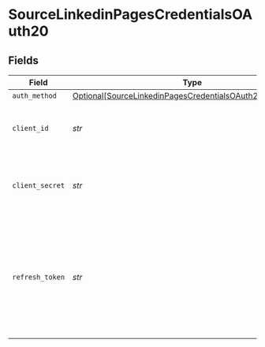 # SourceLinkedinPagesCredentialsOAuth20


## Fields

| Field                                                                                                                                                                                | Type                                                                                                                                                                                 | Required                                                                                                                                                                             | Description                                                                                                                                                                          |
| ------------------------------------------------------------------------------------------------------------------------------------------------------------------------------------ | ------------------------------------------------------------------------------------------------------------------------------------------------------------------------------------ | ------------------------------------------------------------------------------------------------------------------------------------------------------------------------------------ | ------------------------------------------------------------------------------------------------------------------------------------------------------------------------------------ |
| `auth_method`                                                                                                                                                                        | [Optional[SourceLinkedinPagesCredentialsOAuth20AuthMethod]](../../models/shared/sourcelinkedinpagescredentialsoauth20authmethod.md)                                                  | :heavy_minus_sign:                                                                                                                                                                   | N/A                                                                                                                                                                                  |
| `client_id`                                                                                                                                                                          | *str*                                                                                                                                                                                | :heavy_check_mark:                                                                                                                                                                   | The client ID of the LinkedIn developer application.                                                                                                                                 |
| `client_secret`                                                                                                                                                                      | *str*                                                                                                                                                                                | :heavy_check_mark:                                                                                                                                                                   | The client secret of the LinkedIn developer application.                                                                                                                             |
| `refresh_token`                                                                                                                                                                      | *str*                                                                                                                                                                                | :heavy_check_mark:                                                                                                                                                                   | The token value generated using the LinkedIn Developers OAuth Token Tools. See the <a href="https://docs.airbyte.com/integrations/sources/linkedin-pages/">docs</a> to obtain yours. |